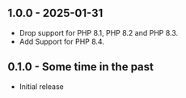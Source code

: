 ## 1.0.0 - 2025-01-31
- Drop support for PHP 8.1, PHP 8.2 and PHP 8.3.
- Add Support for PHP 8.4.

## 0.1.0 - Some time in the past
* Initial release